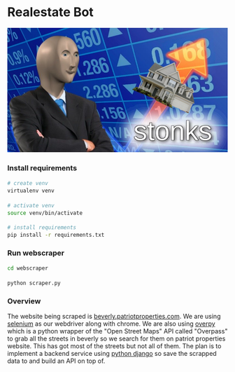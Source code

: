 # Realestate Bot

![realestate bot logo](./realestate-bot-logo.png "Logo")

### Install requirements

```bash
# create venv 
virtualenv venv

# activate venv
source venv/bin/activate

# install requirements
pip install -r requirements.txt
```

### Run webscraper
```bash
cd webscraper

python scraper.py
```

### Overview

The website being scraped is [beverly.patriotproperties.com](https://beverly.patriotproperties.com). We are using [selenium](https://selenium-python.readthedocs.io/getting-started.html) as our webdriver along with chrome. We are also using [overpy](https://pypi.org/project/overpy/) which is a python wrapper of the "Open Street Maps" API called "Overpass" to grab all the streets in beverly so we search for them on patriot properties website. This has got most of the streets but not all of them. The plan is to implement a backend service using [python django](https://docs.djangoproject.com/en/5.1/) so save the scrapped data to and build an API on top of.